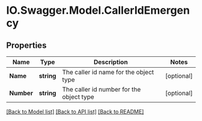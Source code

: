 # IO.Swagger.Model.CallerIdEmergency
## Properties

Name | Type | Description | Notes
------------ | ------------- | ------------- | -------------
**Name** | **string** | The caller id name for the object type | [optional] 
**Number** | **string** | The caller id number for the object type | [optional] 

[[Back to Model list]](../README.md#documentation-for-models) [[Back to API list]](../README.md#documentation-for-api-endpoints) [[Back to README]](../README.md)

